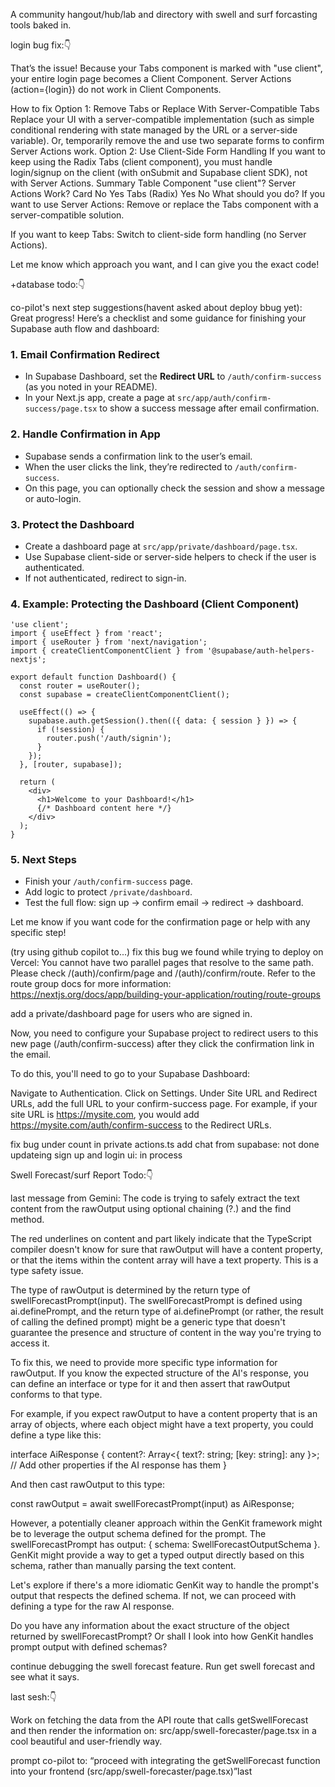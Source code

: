 A community hangout/hub/lab and directory with swell and surf forcasting tools baked in.


login bug fix:👇

That’s the issue!
Because your Tabs component is marked with "use client", your entire login page becomes a Client Component.
Server Actions (action={login}) do not work in Client Components.

How to fix
Option 1: Remove Tabs or Replace With Server-Compatible Tabs
Replace your <Tabs> UI with a server-compatible implementation (such as simple conditional rendering with state managed by the URL or a server-side variable).
Or, temporarily remove the <Tabs> and use two separate forms to confirm Server Actions work.
Option 2: Use Client-Side Form Handling
If you want to keep using the Radix Tabs (client component), you must handle login/signup on the client (with onSubmit and Supabase client SDK), not with Server Actions.
Summary Table
Component	"use client"?	Server Actions Work?
Card	No	Yes
Tabs (Radix)	Yes	No
What should you do?
If you want to use Server Actions:
Remove or replace the Tabs component with a server-compatible solution.

If you want to keep Tabs:
Switch to client-side form handling (no Server Actions).

Let me know which approach you want, and I can give you the exact code!


+database todo:👇

co-pilot's next step suggestions(havent asked about deploy bbug yet): Great progress! Here’s a checklist and some guidance for finishing your Supabase auth flow and dashboard:

### 1. **Email Confirmation Redirect**
- In Supabase Dashboard, set the **Redirect URL** to `/auth/confirm-success` (as you noted in your README).
- In your Next.js app, create a page at `src/app/auth/confirm-success/page.tsx` to show a success message after email confirmation.

### 2. **Handle Confirmation in App**
- Supabase sends a confirmation link to the user’s email.
- When the user clicks the link, they’re redirected to `/auth/confirm-success`.
- On this page, you can optionally check the session and show a message or auto-login.

### 3. **Protect the Dashboard**
- Create a dashboard page at `src/app/private/dashboard/page.tsx`.
- Use Supabase client-side or server-side helpers to check if the user is authenticated.
- If not authenticated, redirect to sign-in.

### 4. **Example: Protecting the Dashboard (Client Component)**
````tsx
'use client';
import { useEffect } from 'react';
import { useRouter } from 'next/navigation';
import { createClientComponentClient } from '@supabase/auth-helpers-nextjs';

export default function Dashboard() {
  const router = useRouter();
  const supabase = createClientComponentClient();

  useEffect(() => {
    supabase.auth.getSession().then(({ data: { session } }) => {
      if (!session) {
        router.push('/auth/signin');
      }
    });
  }, [router, supabase]);

  return (
    <div>
      <h1>Welcome to your Dashboard!</h1>
      {/* Dashboard content here */}
    </div>
  );
}
````

### 5. **Next Steps**
- Finish your `/auth/confirm-success` page.
- Add logic to protect `/private/dashboard`.
- Test the full flow: sign up → confirm email → redirect → dashboard.

Let me know if you want code for the confirmation page or help with any specific step!

(try using github copilot to...) fix this bug we found while trying to deploy on Vercel: You cannot have two parallel pages that resolve to the same path. Please check /(auth)/confirm/page and /(auth)/confirm/route. Refer to the route group docs for more information: https://nextjs.org/docs/app/building-your-application/routing/route-groups

add a private/dashboard page for users who are signed in.

Now, you need to configure your Supabase project to redirect users to this new page (/auth/confirm-success) after they click the confirmation link in the email.

To do this, you'll need to go to your Supabase Dashboard:

Navigate to Authentication.
Click on Settings.
Under Site URL and Redirect URLs, add the full URL to your confirm-success page. For example, if your site URL is https://mysite.com, you would add https://mysite.com/auth/confirm-success to the Redirect URLs.


fix bug under count in private actions.ts
add chat from supabase: not done
updateing sign up and login ui: in process













Swell Forecast/surf Report Todo:👇

last message from Gemini:
The code is trying to safely extract the text content from the rawOutput using optional chaining (?.) and the find method.

The red underlines on content and part likely indicate that the TypeScript compiler doesn't know for sure that rawOutput will have a content property, or that the items within the content array will have a text property. This is a type safety issue.

The type of rawOutput is determined by the return type of swellForecastPrompt(input). The swellForecastPrompt is defined using ai.definePrompt, and the return type of ai.definePrompt (or rather, the result of calling the defined prompt) might be a generic type that doesn't guarantee the presence and structure of content in the way you're trying to access it.

To fix this, we need to provide more specific type information for rawOutput. If you know the expected structure of the AI's response, you can define an interface or type for it and then assert that rawOutput conforms to that type.

For example, if you expect rawOutput to have a content property that is an array of objects, where each object might have a text property, you could define a type like this:

interface AiResponse {
  content?: Array<{ text?: string; [key: string]: any }>;
  // Add other properties if the AI response has them
}


And then cast rawOutput to this type:

const rawOutput = await swellForecastPrompt(input) as AiResponse;


However, a potentially cleaner approach within the GenKit framework might be to leverage the output schema defined for the prompt. The swellForecastPrompt has output: { schema: SwellForecastOutputSchema }. GenKit might provide a way to get a typed output directly based on this schema, rather than manually parsing the text content.

Let's explore if there's a more idiomatic GenKit way to handle the prompt's output that respects the defined schema. If not, we can proceed with defining a type for the raw AI response.

Do you have any information about the exact structure of the object returned by swellForecastPrompt? Or shall I look into how GenKit handles prompt output with defined schemas?



continue debugging the swell forecast feature. Run get swell forecast and see what it says.

last sesh:👇

Work on fetching the data from the API route that calls getSwellForecast and then render the information on: src/app/swell-forecaster/page.tsx in a cool beautiful and user-friendly way.

prompt co-pilot to: “proceed with integrating the getSwellForecast function into your frontend (src/app/swell-forecaster/page.tsx)”last
